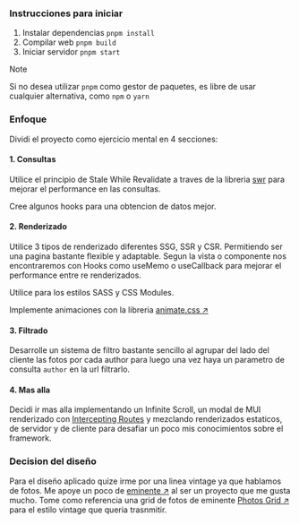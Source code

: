 ### Instrucciones para iniciar

1. Instalar dependencias `pnpm install`
2. Compilar web `pnpm build`
3. Iniciar servidor `pnpm start`

> [!NOTE]
>
> Si no desea utilizar `pnpm` como gestor de paquetes, es libre de usar cualquier alternativa, como `npm` o `yarn`

### Enfoque

Dividi el proyecto como ejercicio mental en 4 secciones:

#### 1. Consultas

Utilice el principio de Stale While Revalidate a traves de la libreria [swr](https://swr.vercel.app/) para mejorar el performance en las consultas.

Cree algunos hooks para una obtencion de datos mejor.

#### 2. Renderizado

Utilice 3 tipos de renderizado diferentes SSG, SSR y CSR. Permitiendo ser una pagina bastante flexible y adaptable. Segun la vista o componente nos encontraremos con Hooks como useMemo o useCallback para mejorar el performance entre re renderizados.

Utilice para los estilos SASS y CSS Modules.

Implemente animaciones con la libreria [animate.css ↗️](https://animate.style/)

#### 3. Filtrado

Desarrolle un sistema de filtro bastante sencillo al agrupar del lado del cliente las fotos por cada author para luego una vez haya un parametro de consulta `author` en la url filtrarlo.

#### 4. Mas alla

Decidi ir mas alla implementando un Infinite Scroll, un modal de MUI renderizado con [Intercepting Routes](https://nextjs.org/docs/app/building-your-application/routing/intercepting-routes) y mezclando renderizados estaticos, de servidor y de cliente para desafiar un poco mis conocimientos sobre el framework.

### Decision del diseño

Para el diseño aplicado quize irme por una linea vintage ya que hablamos de fotos. Me apoye un poco de [eminente ↗️](https://eminente.art/) al ser un proyecto que me gusta mucho. Tome como referencia una grid de fotos de eminente [Photos Grid ↗️](https://www.behance.net/gallery/186242447/Eminente/modules/1052917663) para el estilo vintage que queria trasnmitir.
